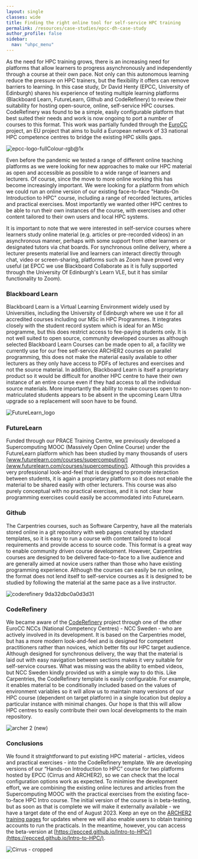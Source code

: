 ```yaml
---
layout: single
classes: wide
title: Finding the right online tool for self-service HPC training
permalink: /resources/case-studies/epcc-dh-case-study
author_profile: false
sidebar:
  nav: "uhpc_menu"
---
```


As the need for HPC training grows, there is an increasing need for platforms that allow learners to progress asynchronously and independently through a course at their own pace. Not only can this autonomous learning reduce the pressure on HPC trainers, but the flexibility it offers can remove barriers to learning.  In this case study, Dr David Henty (EPCC, University of Edinburgh) shares his experience of testing multiple learning platforms (Blackboard Learn, FutureLearn, Github and CodeRefinery) to review their suitability for hosting open-source, online, self-service HPC courses. CodeRefinery was found to be a simple, easily configurable platform that best suited their needs and work is now ongoing to port a number of courses to this format.  This work was partially funded through the [EuroCC](https://www.eurocc-access.eu/) project, an EU project that aims to  build a European network of 33 national HPC competence centres to bridge the existing HPC skills gaps.

![epcc-logo-fullColour-rgb@1x](https://github.com/UNIVERSE-HPC/UNIVERSE-HPC.github.io/assets/106165178/e305af48-8b8f-49f7-8a56-5bf71ca65179)

Even before the pandemic we tested a range of different online teaching platforms as we were looking for new approaches to make our HPC material as open and accessible as possible to a wide range of learners and lecturers. Of course, since the move to more online working this has become increasingly important.  We were looking for a platform from which we could run an online version of our existing face-to-face "Hands-On Introduction to HPC" course, including a range of recorded lectures, articles and practical exercises. Most importantly we wanted other HPC centres to be able to run their own instances of the course, with exercises and other content tailored to their own users and local HPC systems. 

It is important to note that we were interested in self-service courses where learners study online material (e.g. articles or pre-recorded videos) in an asynchronous manner, perhaps with some support from other learners or designated tutors via chat boards. For synchronous online delivery, where a lecturer presents material live and learners can interact directly through chat, video or screen-sharing, platforms such as Zoom have proved very useful (at EPCC we use Blackboard Collaborate as it is fully supported through the University Of Edinburgh's Learn VLE, but it has similar functionality to Zoom).

### Blackboard Learn
Blackboard Learn is a Virtual Learning Environment widely used by Universities, including the University of Edinburgh where we use it for all accredited courses including our MSc in HPC Programmes. It integrates closely with the student record system which is ideal for an MSc programme, but this does restrict access to fee-paying students only.  It is not well suited to open source, community developed courses as although selected Blackboard Learn Courses can be made open to all, a facility we currently use for our free self-service ARCHER2 courses on parallel programming, this does not make the material easily available to other lecturers as they only have access to PDFs of lectures and exercises and not the source material. In addition, Blackboard Learn is itself a proprietary product so it would be difficult for another HPC centre to have their own instance of an entire course even if they had access to all the individual source materials. More importantly the ability to make courses open to non-matriculated students appears to be absent in the upcoming Learn Ultra upgrade so a replacement will soon have to be found. 

![FutureLearn_logo](https://github.com/UNIVERSE-HPC/UNIVERSE-HPC.github.io/assets/106165178/31b59bb1-fa73-48d8-90a2-a3e47538decf)

### FutureLearn 
Funded through our PRACE Training Centre, we previously developed a Supercomputing MOOC (Massively Open Online Course) under the FutureLearn platform which has been studied by many thousands of users [www.futurelearn.com/courses/supercomputing/](www.futurelearn.com/courses/supercomputing/). Although this provides a very professional look-and-feel that is designed to promote interaction between students, it is again a proprietary platform so it does not enable the material to be shared easily with other lecturers. This course was also purely conceptual with no practical exercises, and it is not clear how programming exercises could easily be accommodated into FutureLearn.

### Github 
The Carpentries courses, such as Software Carpentry, have all the materials stored online in a git repository with web pages created by standard templates, so it is easy to run a course with content tailored to local requirements and provide access to source code. This format is a great way to enable community driven course development. However, Carpentries courses are designed to be delivered face-to-face to a live audience and are generally aimed at novice users rather than those who have existing programming experience. Although the courses can easily be run online, the format does not lend itself to self-service courses as it is designed to be studied by following the material at the same pace as a live instructor.

![coderefinery 9da32dbc0a0d3d31](https://github.com/UNIVERSE-HPC/UNIVERSE-HPC.github.io/assets/106165178/d1146a1d-0f5f-46cf-9cc7-802c7d9ee09b)

### CodeRefinery
We became aware of the [CodeRefinery](https://coderefinery.org/) project through one of the other EuroCC NCCs (National Competency Centres) - NCC Sweden - who are actively involved in its development. It is based on the Carpentries model, but has a more modern look-and-feel and is designed for competent practitioners rather than novices, which better fits our HPC target audience. Although designed for synchronous delivery, the way that the material is laid out with easy navigation between sections makes it very suitable for self-service courses. What was missing was the ability to embed videos, but NCC Sweden kindly provided us with a simple way to do this. Like Carpentries, the CodeRefinery template is easily configurable. For example, it enables material to be conditionally included based on the values of environment variables so it will allow us to maintain many versions of our HPC course (dependent on target platform) in a single location but deploy a particular instance with minimal changes. Our hope is that this will allow HPC centres to easily contribute their own local developments to the main repository.

![archer 2 (new)](https://github.com/UNIVERSE-HPC/UNIVERSE-HPC.github.io/assets/106165178/2722e3b3-6eb0-4f56-aa4d-8c5aa6534310)

### Conclusions
We found it straightforward to put existing HPC material - articles, videos and practical exercises - into the CodeRefinery template. We are developing versions of our “Hands-on Introduction to HPC” course for two platforms hosted by EPCC (Cirrus and ARCHER2), so we can check that the local configuration options work as expected. To minimise the development effort, we are combining the existing online lectures and articles from the Supercomputing MOOC with the practical exercises from the existing face-to-face HPC Intro course. The initial version of the course is in beta-testing, but as soon as that is complete we will make it externally available - we have a target date of the end of August 2023. Keep an eye on the [ARCHER2 training pages](http://www.archer2.ac.uk/training) for updates where we will also enable users to obtain training accounts to run the practicals. In the meantime, however, you can access the beta-version at [https://epcced.github.io/Intro-to-HPC/](https://epcced.github.io/Intro-to-HPC/).

![Cirrus - cropped](https://github.com/UNIVERSE-HPC/UNIVERSE-HPC.github.io/assets/106165178/d214e7d0-b670-44fe-a81d-4b16471977e8)
